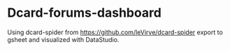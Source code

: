 # Dcard-forums-dashboard

Using dcard-spider from https://github.com/leVirve/dcard-spider
export to gsheet and visualized with DataStudio.
